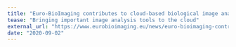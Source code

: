 ```yaml
---
title: "Euro-BioImaging contributes to cloud-based biological image analysis workflow tools"
tease: "Bringing important image analysis tools to the cloud"
external_url: "https://www.eurobioimaging.eu/news/euro-bioimaging-contributes-to-cloud-based-biological-image-analysis-workflow-tools-/"
date: "2020-09-02"
---
```

